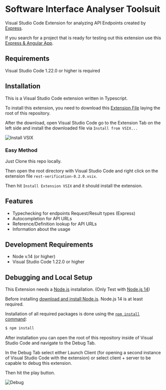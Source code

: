 # Software Interface Analyser Toolsuit
Visual Studio Code Extension for analyzing API Endpoints created by [Express](https://github.com/expressjs/express).

If you search for a project that is ready for testing out this extension use this [Express & Angular App](https://github.com/Deezmax/BusinessTrip).

## Requirements
Visual Studio Code 1.22.0 or higher is required

## Installation
This is a Visual Studio Code extension written in Typescript.

To install this extension, you need to download this [Extension File](rest-verification-0.1.0-alpha.vsix) laying the root of this repository.

After the download, open Visual Studio Code go to the Extension Tab on the left side and install the downloaded file via `Install from VSIX...`

![Install VSIX](https://i.imgur.com/F8uLHCw.png)

### Easy Method
Just Clone this repo locally.

Then open the root directory with Visual Studio Code and right click on the extension file `rest-verification-0.2.0.vsix`.

Then hit `Install Extension VSIX` and it should install the extension.  

## Features
  * Typechecking for endpoints Request/Result types (Express)
  * Autocompletion for API URLs
  * Reference/Definition lookup for API URLs
  * Information about the usage

## Development Requirements
  * Node v.14 (or higher)
  * Visual Studio Code 1.22.0 or higher

## Debugging and Local Setup
This Extension needs a [Node.js](https://nodejs.org/en/) installation. (Only Test with [Node.js 14](https://nodejs.org/download/release/v14.19.0/))

Before installing [download and install Node.js](https://nodejs.org/en/download/). Node.js 14 is at least required.

Installation of all required packages is done using the
[`npm install` command](https://docs.npmjs.com/getting-started/installing-npm-packages-locally):

```bash
$ npm install
```

After installation you can open the root of this repository inside of Visual Studio Code and navigate to the Debug Tab.

In the Debug Tab select either Launch Client (for opening a second instance of Visual Studio Code with the extension)
or select client + server to be capable to debug this extension.

Then hit the play button.

![Debug](https://i.imgur.com/AEv8Pfx.png)

